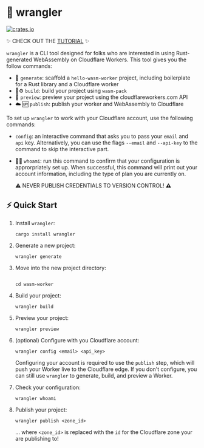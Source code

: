 # 🤠 wrangler

[![crates.io](https://meritbadge.herokuapp.com/wrangler)](https://crates.io/crates/wrangler)

✨ CHECK OUT THE [TUTORIAL](https://developers.cloudflare.com/workers/webassembly/tutorial/) ✨

`wrangler` is a CLI tool designed for folks who are interested in using Rust-generated WebAssembly on
Cloudflare Workers. This tool gives you the follow commands:

  - 👯 `generate`: scaffold  a `hello-wasm-worker` project, including boilerplate for a Rust library and a
     Cloudflare worker 
  - 🦀⚙️ `build`: build your project using `wasm-pack`
  - 🔬 `preview`: preview your project using the cloudflareworkers.com API
  - ☁️ 🆙 `publish`: publish your worker and WebAssembly to Cloudflare

To set up `wrangler` to work with your Cloudflare account, use the following commands:

  - `config`: an interactive command that asks you to pass your `email` and `api` key. Alternatively, you
    can use the flags `--email` and `--api-key` to the command to skip the interactive part.
  - 🕵️‍♀️ `whoami`: run this command to confirm that your configuration is approrpriately set up. When successful,
    this command will print out your account information, including the type of plan you are currently on.

    ⚠️ NEVER PUBLISH CREDENTIALS TO VERSION CONTROL! ⚠️


## ⚡ Quick Start

1. Install `wrangler`:

    ```
    cargo install wrangler
    ```

1. Generate a new project:

    ```
    wrangler generate
    ```

1. Move into the new project directory:
    ```

    cd wasm-worker
    ```

1. Build your project:

    ```
    wrangler build
    ```

1. Preview your project:

    ```
    wrangler preview
    ```

1. (optional) Configure with you Cloudflare account:

    ```
    wrangler config <email> <api_key>
    ```

    Configuring your account is required to use the `publish` step, which will push your Worker live to the
    Cloudflare edge. If you don't configure, you can still use `wrangler` to generate, build, and preview
    a Worker.

1. Check your configuration:

    ```
    wrangler whoami
    ```

1. Publish your project:

    ```
    wrangler publish <zone_id>
    ```

    ... where `<zone_id>` is replaced with the `id` for the Cloudflare zone your are publishing to!
